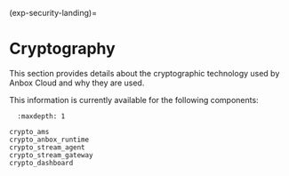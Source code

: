 (exp-security-landing)=

# Cryptography

This section provides details about the cryptographic technology used by Anbox Cloud and why they are used.

This information is currently available for the following components:

```{toctree}
  :maxdepth: 1

crypto_ams
crypto_anbox_runtime
crypto_stream_agent
crypto_stream_gateway
crypto_dashboard
```